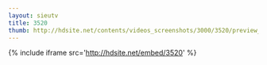 ```yaml
---
layout: sieutv
title: 3520
thumb: http://hdsite.net/contents/videos_screenshots/3000/3520/preview_360p.mp4.jpg
---
```

{% include iframe src='http://hdsite.net/embed/3520' %}
 
